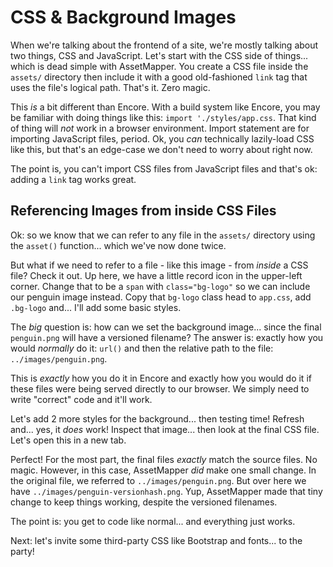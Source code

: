 # CSS & Background Images

When we're talking about the frontend of a site, we're mostly talking about two
things, CSS and JavaScript. Let's start with the CSS side of things... which is
dead simple with AssetMapper. You create a CSS file inside the `assets/` directory
then include it with a good old-fashioned `link` tag that uses the file's logical
path. That's it. Zero magic.

This *is* a bit different than Encore. With a build system like Encore, you
may be familiar with doing things like this: `import './styles/app.css`. That kind
of thing will *not* work in a browser environment. Import statement are for importing
JavaScript files, period. Ok, you *can* technically lazily-load CSS like this,
but that's an edge-case we don't need to worry about right now.

The point is, you can't import CSS files from JavaScript files and that's ok: adding
a `link` tag works great.

## Referencing Images from inside CSS Files

Ok: so we know that we can refer to any file in the `assets/` directory using the
`asset()` function... which we've now done twice.

But what if we need to refer to a file - like this image - from *inside* a CSS file?
Check it out. Up here, we have a little record icon in the upper-left corner. Change
that to be a `span` with `class="bg-logo"` so we can include our penguin image
instead. Copy that `bg-logo` class head to `app.css`, add `.bg-logo` and...
I'll add some basic styles.

The *big* question is: how can we set the background image... since the final
`penguin.png` will have a versioned filename? The answer is: exactly how you would
*normally* do it: `url()` and then the relative path to the file: `../images/penguin.png`.

This is *exactly* how you do it in Encore and exactly how you would do it if these
files were being served directly to our browser. We simply need to write "correct"
code and it'll work.

Let's add 2 more styles for the background... then testing time! Refresh and...
yes, it *does* work! Inspect that image... then look at the final CSS file. Let's
open this in a new tab.

Perfect! For the most part, the final files *exactly* match the source files. No
magic. However, in this case, AssetMapper *did* make one small change. In the
original file, we referred to `../images/penguin.png`. But over here we have
`../images/penguin-versionhash.png`. Yup, AssetMapper made that tiny change to
keep things working, despite the versioned filenames.

The point is: you get to code like normal... and everything just works.

Next: let's invite some third-party CSS like Bootstrap and fonts... to the party!
